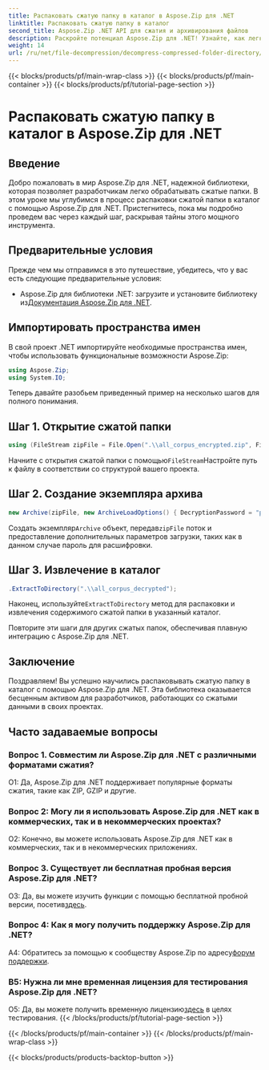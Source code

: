 ```yaml
---
title: Распаковать сжатую папку в каталог в Aspose.Zip для .NET
linktitle: Распаковать сжатую папку в каталог
second_title: Aspose.Zip .NET API для сжатия и архивирования файлов
description: Раскройте потенциал Aspose.Zip для .NET! Узнайте, как легко распаковать папки, с помощью этого пошагового руководства. Погрузитесь в мир плавного сжатия и извлечения.
weight: 14
url: /ru/net/file-decompression/decompress-compressed-folder-directory/
---
```


{{< blocks/products/pf/main-wrap-class >}}
{{< blocks/products/pf/main-container >}}
{{< blocks/products/pf/tutorial-page-section >}}

# Распаковать сжатую папку в каталог в Aspose.Zip для .NET

## Введение

Добро пожаловать в мир Aspose.Zip для .NET, надежной библиотеки, которая позволяет разработчикам легко обрабатывать сжатые папки. В этом уроке мы углубимся в процесс распаковки сжатой папки в каталог с помощью Aspose.Zip для .NET. Пристегнитесь, пока мы подробно проведем вас через каждый шаг, раскрывая тайны этого мощного инструмента.

## Предварительные условия

Прежде чем мы отправимся в это путешествие, убедитесь, что у вас есть следующие предварительные условия:

-  Aspose.Zip для библиотеки .NET: загрузите и установите библиотеку из[Документация Aspose.Zip для .NET](https://reference.aspose.com/zip/net/).

## Импортировать пространства имен

В свой проект .NET импортируйте необходимые пространства имен, чтобы использовать функциональные возможности Aspose.Zip:

```csharp
using Aspose.Zip;
using System.IO;
```

Теперь давайте разобьем приведенный пример на несколько шагов для полного понимания.

## Шаг 1. Открытие сжатой папки

```csharp
using (FileStream zipFile = File.Open(".\\all_corpus_encrypted.zip", FileMode.Open))
```

 Начните с открытия сжатой папки с помощью`FileStream`Настройте путь к файлу в соответствии со структурой вашего проекта.

## Шаг 2. Создание экземпляра архива

```csharp
new Archive(zipFile, new ArchiveLoadOptions() { DecryptionPassword = "p@s$" })
```

 Создать экземпляр`Archive` объект, передав`zipFile` поток и предоставление дополнительных параметров загрузки, таких как в данном случае пароль для расшифровки.

## Шаг 3. Извлечение в каталог

```csharp
.ExtractToDirectory(".\\all_corpus_decrypted");
```

 Наконец, используйте`ExtractToDirectory` метод для распаковки и извлечения содержимого сжатой папки в указанный каталог.

Повторите эти шаги для других сжатых папок, обеспечивая плавную интеграцию с Aspose.Zip для .NET.

## Заключение

Поздравляем! Вы успешно научились распаковывать сжатую папку в каталог с помощью Aspose.Zip для .NET. Эта библиотека оказывается бесценным активом для разработчиков, работающих со сжатыми данными в своих проектах.

## Часто задаваемые вопросы

### Вопрос 1. Совместим ли Aspose.Zip для .NET с различными форматами сжатия?

О1: Да, Aspose.Zip для .NET поддерживает популярные форматы сжатия, такие как ZIP, GZIP и другие.

### Вопрос 2: Могу ли я использовать Aspose.Zip для .NET как в коммерческих, так и в некоммерческих проектах?

О2: Конечно, вы можете использовать Aspose.Zip для .NET как в коммерческих, так и в некоммерческих приложениях.

### Вопрос 3. Существует ли бесплатная пробная версия Aspose.Zip для .NET?

 О3: Да, вы можете изучить функции с помощью бесплатной пробной версии, посетив[здесь](https://releases.aspose.com/).

### Вопрос 4: Как я могу получить поддержку Aspose.Zip для .NET?

 A4: Обратитесь за помощью к сообществу Aspose.Zip по адресу[форум поддержки](https://forum.aspose.com/c/zip/37).

### В5: Нужна ли мне временная лицензия для тестирования Aspose.Zip для .NET?

 О5: Да, вы можете получить временную лицензию[здесь](https://purchase.aspose.com/temporary-license/) в целях тестирования.
{{< /blocks/products/pf/tutorial-page-section >}}

{{< /blocks/products/pf/main-container >}}
{{< /blocks/products/pf/main-wrap-class >}}

{{< blocks/products/products-backtop-button >}}
